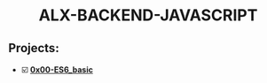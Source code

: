 <h1 align="center"><b>ALX-BACKEND-JAVASCRIPT</b></h1>

## Projects:

- ☑️ **[0x00-ES6_basic](https://github.com/codenvibes/alx-backend-javascript/tree/master/0x00-ES6_basic)**